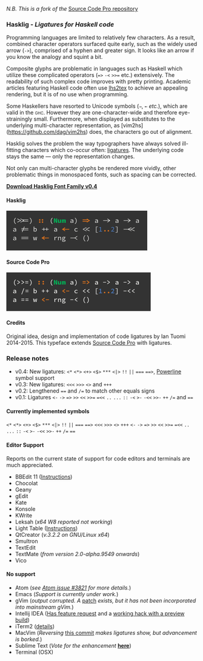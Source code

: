 _N.B. This is a fork of the_ [Source Code Pro repository](https://github.com/adobe/source-code-pro)

### Hasklig - _Ligatures for Haskell code_

Programming languages are limited to relatively few characters. As a result, combined character operators surfaced quite early, such as the widely used arrow (`->`), comprised of a hyphen and greater sign. It looks like an arrow if you know the analogy and squint a bit.

Composite glyphs are problematic in languages such as Haskell which utilize these complicated operators (`=>` `-<` `>>=` etc.) extensively. The readability of such complex code improves with pretty printing. Academic articles featuring Haskell code often use [lhs2tex](http://www.andres-loeh.de/lhs2tex/) to achieve an appealing rendering, but it is of no use when programming.

Some Haskellers have resorted to Unicode symbols (`⇒`, `←` _etc._), which are valid in the <span style="font-variant: small-caps">ghc</span>. However they are one-character-wide and therefore eye-strainingly small. Furthermore, when displayed as substitutes to the underlying multi-character representation, as [vim2hs] (https://github.com/dag/vim2hs) does, the characters go out of alignment.

Hasklig solves the problem the way typographers have always solved ill-fitting characters which co-occur often: [ligatures](http://en.wikipedia.org/wiki/Typographic_ligature). The underlying code stays the same — only the representation changes.

Not only can multi-character glyphs be rendered more vividly, other problematic things in monospaced fonts, such as spacing can be corrected.

[**Download Hasklig Font Family v0.4**](https://github.com/i-tu/Hasklig/releases/download/0.4/Hasklig-0.4.zip)

#### Hasklig
![Hasklig Sample](hasklig_example.png?raw=true)

#### Source Code Pro
![Source Code Pro Sample](SourceCodeProSample.png?raw=true)

#### Credits
Original idea, design and implementation of code ligatures by Ian Tuomi 2014-2015.
This typeface extends [Source Code Pro](https://github.com/adobe-fonts/source-code-pro) with ligatures.

### Release notes 
+ v0.4: New ligatures: `<*` `<*>` `<+>` `<$>` `***`  `<|>` `!!` `||` `===` `==>`,  [Powerline](https://github.com/Lokaltog/powerline) symbol support
+ v0.3: New ligatures: `<<<` `>>>` `<>` and `+++`
+ v0.2: Lengthened `==` and `/=` to match other equals signs
+ v0.1: Ligatures `<-` `->` `=>` `>>` `<<` `>>=` `=<<` `..` `...` `::` `-<` `>-` `-<<` `>>-` `++` `/=` and `==`

#### Currently implemented symbols
`<*` `<*>` `<+>` `<$>` `***`  `<|>` `!!` `||` `===` `==>` `<<<` `>>>` `<>` `+++` `<-` `->` `=>` `>>` `<<` `>>=` `=<<` `..` `...` `::` `-<` `>-` `-<<` `>>-` `++` `/=` `==`

#### Editor Support
Reports on the current state of support for code editors and terminals are much appreciated.

+ BBEdit 11 ([Instructions](https://github.com/i-tu/Hasklig/issues/3#issue-46601683))
+ Chocolat
+ Geany
+ gEdit
+ Kate
+ Konsole
+ KWrite
+ Leksah (_x64 W8 reported not working_)
+ Light Table ([Instructions](https://github.com/LightTable/LightTable/issues/1459#issuecomment-57366504))
+ QtCreator (_v.3.2.2 on GNU/Linux x64_)
+ Smultron
+ TextEdit
+ TextMate (_from version 2.0-alpha.9549 onwards_)
+ Vico

#### No support
- Atom (_see [Atom issue #3821](https://github.com/atom/atom/issues/3821) for more details._)
- Emacs (_Support is currently under work._)
- gVim (_output corrupted. A_ [patch](https://groups.google.com/forum/#!topic/vim_dev/0sETSAwe5Wo) _exists, but it has not been incorporated into mainstream gVim._)
- Intellij IDEA ([Has feature request](https://youtrack.jetbrains.com/issue/IDEA-127539) and a [working hack with a preview build](https://youtrack.jetbrains.com/issue/IDEA-127539#comment=27-1075615))
- iTerm2 ([details](https://gitlab.com/gnachman/iterm2/issues/3568))
- MacVim (_Reversing_ [this commit](https://github.com/b4winckler/macvim/commit/8c8db3cd4cb094535ecb0254a7fb2e15be31d4fd) _makes ligatures show, but advancement is borked._) 
- Sublime Text (_Vote for the enhancement_ [**here**](http://sublimetext.userecho.com/topic/433445-/))
- Terminal (OSX)
